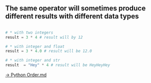 ## The same operator will sometimes produce different results with different data types

```python

# * with two integers
result = 3 * 4 # result will by 12

# * with integer and float
result = 3 * 4.0 # result will be 12.0

# * with integer and str
result  = "Hey" * 4 # result will be HeyHeyHey


```

[-> Python Order.md]('/variables-data-types-operations/08_pythonOrder.md')